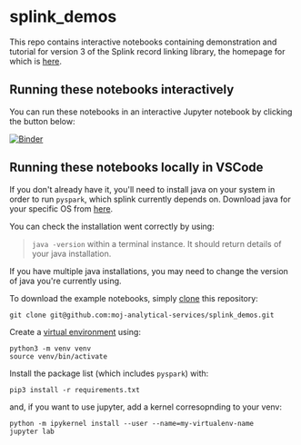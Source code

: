 # splink_demos

This repo contains interactive notebooks containing demonstration and tutorial for version 3 of the Splink record linking library, the homepage for which is [here](https://github.com/moj-analytical-services/splink).

## Running these notebooks interactively

You can run these notebooks in an interactive Jupyter notebook by clicking the button below:

[![Binder](https://mybinder.org/badge.svg)](https://mybinder.org/v2/gh/moj-analytical-services/splink_demos/splink3_demos?urlpath=lab)

## Running these notebooks locally in VSCode

If you don't already have it, you'll need to install java on your system in order to run `pyspark`, which splink currently depends on.
Download java for your specific OS from [here](https://www.java.com/en/download/manual.jsp).

You can check the installation went correctly by using:

> `java -version`
> within a terminal instance. It should return details of your java installation.

If you have multiple java installations, you may need to change the version of java you're currently using.

To download the example notebooks, simply [clone](https://docs.github.com/en/repositories/creating-and-managing-repositories/cloning-a-repository#cloning-a-repository) this repository:

```
git clone git@github.com:moj-analytical-services/splink_demos.git
```

Create a [virtual environment](https://docs.python.org/3/library/venv.html) using:

```
python3 -m venv venv
source venv/bin/activate
```

Install the package list (which includes `pyspark`) with:

```
pip3 install -r requirements.txt
```

and, if you want to use jupyter, add a kernel corresopnding to your venv:

```
python -m ipykernel install --user --name=my-virtualenv-name
jupyter lab
```
